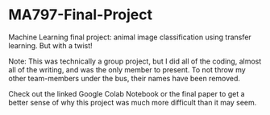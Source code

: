 # MA797-Final-Project
Machine Learning final project: animal image classification using transfer learning. But with a twist!

Note: This was technically a group project, but I did all of the coding, almost all of the writing, and was the only member to present. To not throw my other team-members under the bus, their names have been removed.

Check out the linked Google Colab Notebook or the final paper to get a better sense of why this project was much more difficult than it may seem.
